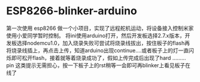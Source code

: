 # ESP8266-blinker-arduino
第一次使用 esp8266 做一个小项目，实现了远程舵机运动，将设备接入控制米家使用小爱同学暂时控制。
将ini使用arduino打开，然后开发板选择2.7.x版本，开发板选择nodemcu1.0，加入烧录失败可尝试将烧录线拔出，按住板子的flash再将烧录线插上，再点击上传，知道arduino出现continue....或者板子上的灯一直闪烁即可松开flash，接着就等着烧录成功了，假如上传完成后出现了hard ......... pin  这类提示无需担心，按一下板子上的rst稍等一会即可再blinker上看见板子在线了
